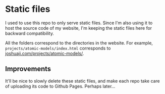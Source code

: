 # Static files

I used to use this repo to only serve static files. Since I'm also using it to host the source code of my website, I'm keeping the static files here for backward compatibility.

All the folders correspond to the directories in the website. For example, `projects/atomic-models/index.html` corresponds to [joshuaji.com/projects/atomic-models/](https://joshuaji.com/projects/atomic-models/).

## Improvements

It'll be nice to slowly delete these static files, and make each repo take care of uploading its code to Github Pages. Perhaps later...
